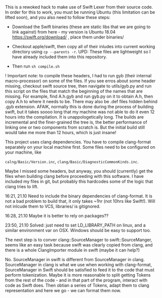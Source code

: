 This is a rewoked hack to make use of Swift Lexer from their
source code. In order for this to work, you must be running
Ubuntu (this limitation can be lifted soon), and you also
need to follow these steps:

- Download the Swift binaries (these are static libs that we
are going to link against) from here - my version is Ubuntu 18.04
https://swift.org/download/ , place them under binaries/

- Checkout apple/swift, then copy all of their inludes into current
working directory using `cp --parents -r`.
UPD: These files are lightweight so I have already included them
into this repository.

- Then run `sh compile.sh`

! Important note: to compile these headers, I had to run gyb (their
internal macro-processor) on some of the files. If you see erros
about some header missing, checkout swift source tree, then navigate
to utils/gyb.py and run this script on the files that match the beginning
of the names that are missing. For example, find A.h.gyb and run gyb.py
on it to obtain A.h, then copy A.h to where it needs to be. There may also
be .def files hidden behind .gyb extension. AFAIK, normally this is done
during the process of building swift, but it takes soooo long that my
machine was not able to do it even 12 hours into the compilation. It is
unappologetically long. The builds are incremental and the finer-grained
the tree is, the better performance of linking one or two components from
scratch is. But the initial build still would take me more than 12 hours,
which is just insane!

This project uses clang dependencies. You have to compile clang-format
separately on your local machine first. Some files need to be configured
on your machine, like

`calng/Basic/Version.inc`,
`clang/Basic/DiagnosticCommonKinds.inc`.

Maybe I missed some headers, but anyway, you should (currently) get
the files when building clang before proceeding with this software.
I have included my files in git, but probably this hardcodes some of
the logic that clang tries to lift.

16:21, 21.10
Need to include the binary dependencies of clang-format. It is not a
bad problem to build that, it only takes ~1hr (not 10hrs like Swift!).
Will not inlcude them to VCS, libraries/ is gitignored.

16:28, 21.10 Maybe it is better to rely on packages??

23:50, 21.10 Solved: just need to set LD_LIBRARY_PATH on linux, and a
similar environment var on OSX. Windows should be easy to support too.

The next step is to conver clang::SourceManager to swift::SourceManger,
seems like an easy task because swift was clearly copied from clang, and
there is a whole ClangImporter module in swift (maybe it can help?)

No. SourceManager in swift is different from SourceManager in clang.
SourceManager in clang is what we use when working with clang-format,
SourceManager in Swift should be satisfied to feed it to the code that
must perform tokenization. Maybe it is more reasonable to split
getting Tokens from the rest of the code - and in that part of the
program, interact with code as Swift does. Then obtian a series of
Tokens, adapt them to clang representation and here we go - we can format
them now.